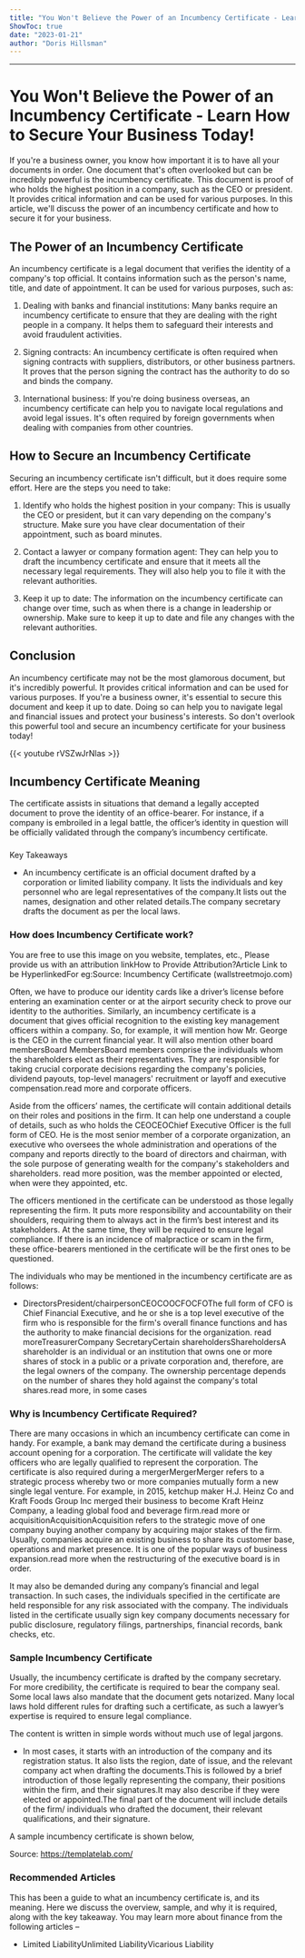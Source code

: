 ```yaml
---
title: "You Won't Believe the Power of an Incumbency Certificate - Learn How to Secure Your Business Today!"
ShowToc: true 
date: "2023-01-21"
author: "Doris Hillsman"
---
```

*****
# You Won't Believe the Power of an Incumbency Certificate - Learn How to Secure Your Business Today!

If you're a business owner, you know how important it is to have all your documents in order. One document that's often overlooked but can be incredibly powerful is the incumbency certificate. This document is proof of who holds the highest position in a company, such as the CEO or president. It provides critical information and can be used for various purposes. In this article, we'll discuss the power of an incumbency certificate and how to secure it for your business.

## The Power of an Incumbency Certificate

An incumbency certificate is a legal document that verifies the identity of a company's top official. It contains information such as the person's name, title, and date of appointment. It can be used for various purposes, such as:

1. Dealing with banks and financial institutions: Many banks require an incumbency certificate to ensure that they are dealing with the right people in a company. It helps them to safeguard their interests and avoid fraudulent activities.

2. Signing contracts: An incumbency certificate is often required when signing contracts with suppliers, distributors, or other business partners. It proves that the person signing the contract has the authority to do so and binds the company.

3. International business: If you're doing business overseas, an incumbency certificate can help you to navigate local regulations and avoid legal issues. It's often required by foreign governments when dealing with companies from other countries.

## How to Secure an Incumbency Certificate

Securing an incumbency certificate isn't difficult, but it does require some effort. Here are the steps you need to take:

1. Identify who holds the highest position in your company: This is usually the CEO or president, but it can vary depending on the company's structure. Make sure you have clear documentation of their appointment, such as board minutes.

2. Contact a lawyer or company formation agent: They can help you to draft the incumbency certificate and ensure that it meets all the necessary legal requirements. They will also help you to file it with the relevant authorities.

3. Keep it up to date: The information on the incumbency certificate can change over time, such as when there is a change in leadership or ownership. Make sure to keep it up to date and file any changes with the relevant authorities.

## Conclusion

An incumbency certificate may not be the most glamorous document, but it's incredibly powerful. It provides critical information and can be used for various purposes. If you're a business owner, it's essential to secure this document and keep it up to date. Doing so can help you to navigate legal and financial issues and protect your business's interests. So don't overlook this powerful tool and secure an incumbency certificate for your business today!

{{< youtube rVSZwJrNlas >}} 



## Incumbency Certificate Meaning
 
The certificate assists in situations that demand a legally accepted document to prove the identity of an office-bearer. For instance, if a company is embroiled in a legal battle, the officer’s identity in question will be officially validated through the company’s incumbency certificate.
 

 
### 
Key Takeaways

 
- An incumbency certificate is an official document drafted by a corporation or limited liability company. It lists the individuals and key personnel who are legal representatives of the company.It lists out the names, designation and other related details.The company secretary drafts the document as per the local laws.

 
### How does Incumbency Certificate work?
 
 You are free to use this image on you website, templates, etc.,  Please provide us with an attribution linkHow to Provide Attribution?Article Link to be HyperlinkedFor eg:Source: Incumbency Certificate (wallstreetmojo.com) 
 
Often, we have to produce our identity cards like a driver’s license before entering an examination center or at the airport security check to prove our identity to the authorities. Similarly, an incumbency certificate is a document that gives official recognition to the existing key management officers within a company. So, for example, it will mention how Mr. George is the CEO in the current financial year. It will also mention other board membersBoard MembersBoard members comprise the individuals whom the shareholders elect as their representatives. They are responsible for taking crucial corporate decisions regarding the company's policies, dividend payouts, top-level managers' recruitment or layoff and executive compensation.read more and corporate officers.
 
Aside from the officers’ names, the certificate will contain additional details on their roles and positions in the firm. It can help one understand a couple of details, such as who holds the CEOCEOChief Executive Officer is the full form of CEO. He is the most senior member of a corporate organization, an executive who oversees the whole administration and operations of the company and reports directly to the board of directors and chairman, with the sole purpose of generating wealth for the company's stakeholders and shareholders. read more position, was the member appointed or elected, when were they appointed, etc.
 
The officers mentioned in the certificate can be understood as those legally representing the firm. It puts more responsibility and accountability on their shoulders, requiring them to always act in the firm’s best interest and its stakeholders. At the same time, they will be required to ensure legal compliance. If there is an incidence of malpractice or scam in the firm, these office-bearers mentioned in the certificate will be the first ones to be questioned.
 
The individuals who may be mentioned in the incumbency certificate are as follows:
 
- DirectorsPresident/chairpersonCEOCOOCFOCFOThe full form of CFO is Chief Financial Executive, and he or she is a top level executive of the firm who is responsible for the firm's overall finance functions and has the authority to make financial decisions for the organization. read moreTreasurerCompany SecretaryCertain shareholdersShareholdersA shareholder is an individual or an institution that owns one or more shares of stock in a public or a private corporation and, therefore, are the legal owners of the company. The ownership percentage depends on the number of shares they hold against the company's total shares.read more, in some cases

 
### Why is Incumbency Certificate Required?
 
There are many occasions in which an incumbency certificate can come in handy. For example, a bank may demand the certificate during a business account opening for a corporation. The certificate will validate the key officers who are legally qualified to represent the corporation. The certificate is also required during a mergerMergerMerger refers to a strategic process whereby two or more companies mutually form a new single legal venture. For example, in 2015, ketchup maker H.J. Heinz Co and Kraft Foods Group Inc merged their business to become Kraft Heinz Company, a leading global food and beverage firm.read more or acquisitionAcquisitionAcquisition refers to the strategic move of one company buying another company by acquiring major stakes of the firm. Usually, companies acquire an existing business to share its customer base, operations and market presence. It is one of the popular ways of business expansion.read more when the restructuring of the executive board is in order.
 
It may also be demanded during any company’s financial and legal transaction. In such cases, the individuals specified in the certificate are held responsible for any risk associated with the company. The individuals listed in the certificate usually sign key company documents necessary for public disclosure, regulatory filings, partnerships, financial records, bank checks, etc.
 
### Sample Incumbency Certificate
 
Usually, the incumbency certificate is drafted by the company secretary. For more credibility, the certificate is required to bear the company seal. Some local laws also mandate that the document gets notarized. Many local laws hold different rules for drafting such a certificate, as such a lawyer’s expertise is required to ensure legal compliance.
 
The content is written in simple words without much use of legal jargons.
 
- In most cases, it starts with an introduction of the company and its registration status. It also lists the region, date of issue, and the relevant company act when drafting the documents.This is followed by a brief introduction of those legally representing the company, their positions within the firm, and their signatures.It may also describe if they were elected or appointed.The final part of the document will include details of the firm/ individuals who drafted the document, their relevant qualifications, and their signature.

 
A sample incumbency certificate is shown below,
 
Source: https://templatelab.com/
 
### Recommended Articles
 
This has been a guide to what an incumbency certificate is, and its meaning. Here we discuss the overview, sample, and why it is required, along with the key takeaway. You may learn more about finance from the following articles –
 
- Limited LiabilityUnlimited LiabilityVicarious Liability




